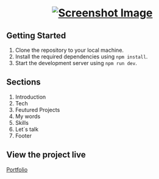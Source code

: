 <h1 align="center">
  <a href="">
    <img src="/screenshot.png" alt="Screenshot Image">
  </a>
</h1>

## Getting Started

1.  Clone the repository to your local machine.
2.  Install the required dependencies using `npm install`.
3.  Start the development server using `npm run dev`.

## Sections

1. Introduction
2. Tech
3. Feutured Projects
4. My words
5. Skills
6. Let´s talk
7. Footer

## View the project live

[Portfolio](https://pernillasterner.netlify.app/)
